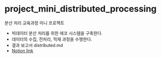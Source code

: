 # project_mini_distributed_processing

분산 처리 교육과정 미니 프로젝트

- 빅데이터 분산 처리를 위한 에코 시스템을 구축한다.
- 데이터의 수집, 전처리, 적재 과정을 수행한다.
- 결과 보고서 distributed.md
- [Notion link](https://www.notion.so/547a8f73d5e44efaaada77427d2a77f2)
